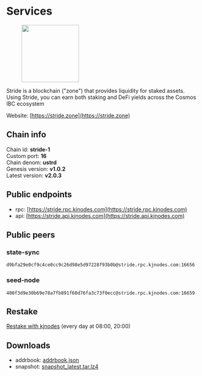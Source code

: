 # Services

<figure><img src="https://raw.githubusercontent.com/kj89/testnet_manuals/main/pingpub/logos/stride.png" width="150" alt=""><figcaption></figcaption></figure>

Stride is a blockchain ("zone") that provides liquidity for staked assets.  Using Stride, you can earn both staking and DeFi yields across the Cosmos IBC ecosystem

Website: [https://stride.zone](https://stride.zone)

## Chain info

Chain id: **stride-1**\
Custom port: **16**\
Chain denom: **ustrd**\
Genesis version: **v1.0.2**\
Latest version: **v2.0.3**

## Public endpoints

* rpc: [https://stride.rpc.kjnodes.com](https://stride.rpc.kjnodes.com)
* api: [https://stride.api.kjnodes.com](https://stride.api.kjnodes.com)

## Public peers

### state-sync

```
d9bfa29e0cf9c4ce0cc9c26d98e5d97228f93b0b@stride.rpc.kjnodes.com:16656
```

### seed-node

```
400f3d9e30b69e78a7fb891f60d76fa3c73f0ecc@stride.rpc.kjnodes.com:16659
```

## Restake

[Restake with kjnodes](https://restake.app/stride/stridevaloper1j8gkhtllnp252l6g6zwzea30e7pvzqttr9768n) (every day at 08:00, 20:00)
## Downloads

* addrbook: [addrbook.json](https://snapshots.kjnodes.com/stride/addrbook.json)
* snapshot: [snapshot_latest.tar.lz4](https://snapshots.kjnodes.com/stride/snapshot\_latest.tar.lz4)
